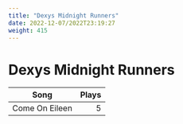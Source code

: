 ```yaml
---
title: "Dexys Midnight Runners"
date: 2022-12-07/2022T23:19:27
weight: 415
---
```


# Dexys Midnight Runners

 Song | Plays 
----- | -----:
Come On Eileen | 5
